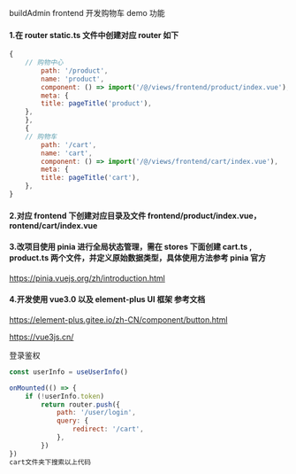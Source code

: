 buildAdmin frontend 开发购物车 demo 功能

#### 1.在 router static.ts 文件中创建对应 router 如下

```javascript
{
    // 购物中心
        path: '/product',
        name: 'product',
        component: () => import('/@/views/frontend/product/index.vue'),
        meta: {
        title: pageTitle('product'),
    },
    },
    {
    // 购物车
        path: '/cart',
        name: 'cart',
        component: () => import('/@/views/frontend/cart/index.vue'),
        meta: {
        title: pageTitle('cart'),
    },
}
```

#### 2.对应 frontend 下创建对应目录及文件 frontend/product/index.vue，rontend/cart/index.vue

#### 3.改项目使用 pinia 进行全局状态管理，需在 stores 下面创建 cart.ts , product.ts 两个文件，并定义原始数据类型，具体使用方法参考 pinia 官方

https://pinia.vuejs.org/zh/introduction.html

#### 4.开发使用 vue3.0 以及 element-plus UI 框架 参考文档

https://element-plus.gitee.io/zh-CN/component/button.html

https://vue3js.cn/

登录鉴权

```javascript
const userInfo = useUserInfo()

onMounted(() => {
    if (!userInfo.token)
        return router.push({
            path: '/user/login',
            query: {
                redirect: '/cart',
            },
        })
})
cart文件夹下搜索以上代码
```
